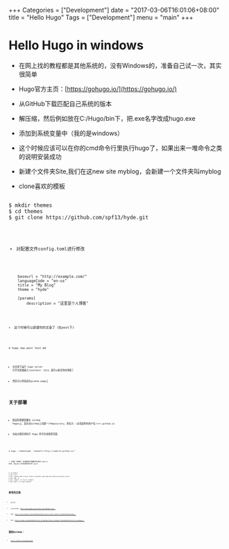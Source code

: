 +++
Categories = ["Development"]
date = "2017-03-06T16:01:06+08:00"
title = "Hello Hugo"
Tags = ["Development"]
menu = "main"
+++
# Hello Hugo in windows

* 在网上找的教程都是其他系统的，没有Windows的，准备自己试一次，其实很简单

* Hugo官方主页：[https://gohugo.io/](https://gohugo.io/) 

* 从GitHub下载匹配自己系统的版本

* 解压缩，然后例如放在C:/Hugo/bin下，把.exe名字改成hugo.exe

* 添加到系统变量中（我的是windows）

* 这个时候应该可以在你的cmd命令行里执行hugo了，如果出来一堆命令之类的说明安装成功

* 新建个文件夹Site,我们在这new site myblog，会新建一个文件夹叫myblog

* clone喜欢的模板 

<pre><code>
$ mkdir themes
$ cd themes
$ git clone https://github.com/spf13/hyde.git 
<code/></pre>

* 对配置文件config.toml进行修改

<pre><code>
	baseurl = "http://example.com/"
	languageCode = "en-us"
	title = "My Blog"
	theme = "hyde"

	[params]
    	description = "这里是个人博客"
<code/></pre>

* 这个时候可以新建你的文章了（在post下)

<pre><code>
$ hugo new post test.md 
<code/></pre>

* 在目录下运行 hugo server 打开浏览器输入localhost：1313，就可以看见你的博客了

* 然后可以将其挂在giuhub page上

# 关于部署

* 假设你需要部署在 GitHub Pages上，首先在GitHub上创建一个Repository，命名为：(必须是你的用户名)×××.github.io

* 在站点根目录执行 Hugo 命令生成最终页面：

<pre><code>
$ hugo --theme=hyde --baseUrl="http://coderzh.github.io/"
<code/></pre>

 
*　如果一切顺利，所有静态页面都会生成到 public 目录，将pubilc目录里所有文件 push 

<pre><code>
$ cd public
$ git init
$ git remote add origin https://github.com/coderzh/coderzh.github.io.git
$ git add -A
$ git commit -m "first commit"
$ git push -u origin master
<code/></pre>


# 参考的文档

* 官方主页

* Hugo中文文档: [http://www.gohugo.org/](http://www.gohugo.org/)；

* 参考: [http://blog.coderzh.com/2015/08/29/hugo/](http://blog.coderzh.com/2015/08/29/hugo/)；

* 参考：[http://tonybai.com/2015/09/23/intro-of-gohugo/](http://tonybai.com/2015/09/23/intro-of-gohugo/)；


# 我的GitHub：
* https://github.com/pugongyingbo